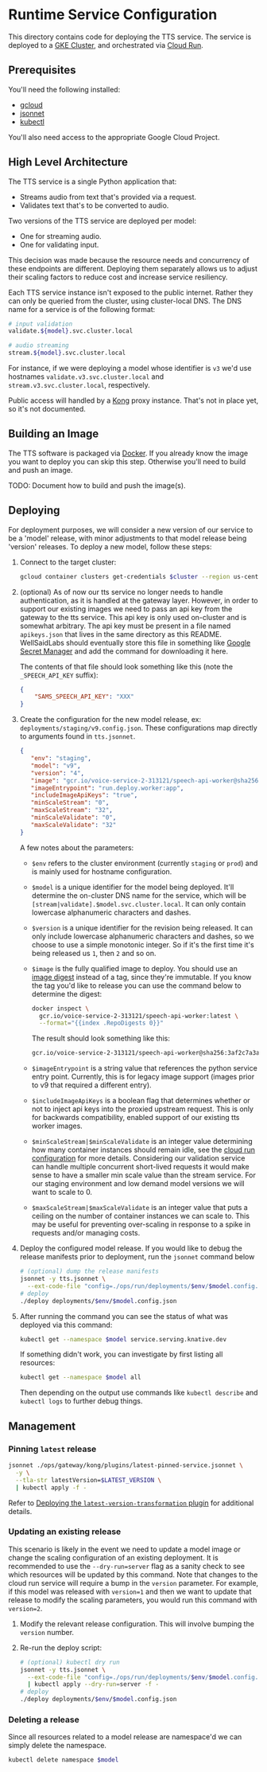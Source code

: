 # Runtime Service Configuration

This directory contains code for deploying the TTS service. The service is
deployed to a [GKE Cluster](https://cloud.google.com/kubernetes-engine),
and orchestrated via [Cloud Run](https://cloud.google.com/run).

## Prerequisites

You'll need the following installed:

- [gcloud](https://cloud.google.com/sdk/docs/quickstart)
- [jsonnet](https://github.com/google/jsonnet#packages)
- [kubectl](https://kubernetes.io/docs/tasks/tools/)

You'll also need access to the appropriate Google Cloud Project.

## High Level Architecture

The TTS service is a single Python application that:

- Streams audio from text that's provided via a request.
- Validates text that's to be converted to audio.

Two versions of the TTS service are deployed per model:

- One for streaming audio.
- One for validating input.

This decision was made because the resource needs and concurrency of these
endpoints are different. Deploying them separately allows us to adjust
their scaling factors to reduce cost and increase service resiliency.

Each TTS service instance isn't exposed to the public internet. Rather they
can only be queried from the cluster, using cluster-local DNS. The
DNS name for a service is of the following format:

```bash
# input validation
validate.${model}.svc.cluster.local

# audio streaming
stream.${model}.svc.cluster.local
```

For instance, if we were deploying a model whose identifier is `v3` we'd use
hostnames `validate.v3.svc.cluster.local` and `stream.v3.svc.cluster.local`,
respectively.

Public access will handled by a [Kong](https://konghq.com/) proxy instance.
That's not in place yet, so it's not documented.

## Building an Image

The TTS software is packaged via [Docker](https://docker.com). If
you already know the image you want to deploy you can skip this step.
Otherwise you'll need to build and push an image.

TODO: Document how to build and push the image(s).

## Deploying

For deployment purposes, we will consider a new version of our service to be a
'model' release, with minor adjustments to that model release being 'version'
releases. To deploy a new model, follow these steps:

1. Connect to the target cluster:

    ```bash
    gcloud container clusters get-credentials $cluster --region us-central1
    ```

1. (optional) As of now our tts service no longer needs to handle
   authentication, as it is handled at the gateway layer. However, in order to
   support our existing images we need to pass an api key from the gateway to
   the tts service. This api key is only used on-cluster and is somewhat
   arbitrary. The api key must be present in a file named `apikeys.json` that lives
   in the same directory as this README. WellSaidLabs should eventually store
   this file in something like [Google Secret Manager](https://cloud.google.com/secret-manager)
   and add the command for downloading it here.

   The contents of that file should look something like this (note the
   `_SPEECH_API_KEY` suffix):

    ```json
    {
        "SAMS_SPEECH_API_KEY": "XXX"
    }
    ```

1. Create the configuration for the new model release, ex: `deployments/staging/v9.config.json`.
   These configurations map directly to arguments found in `tts.jsonnet`.

   ```json
   {
      "env": "staging",
      "model": "v9",
      "version": "4",
      "image": "gcr.io/voice-service-2-313121/speech-api-worker@sha256:c5de71f13aff22b9171f23f9921796f93e1765fefa9ba5ca6426836696996a75",
      "imageEntrypoint": "run.deploy.worker:app",
      "includeImageApiKeys": "true",
      "minScaleStream": "0",
      "maxScaleStream": "32",
      "minScaleValidate": "0",
      "maxScaleValidate": "32"
   }
   ```

    A few notes about the parameters:

     - `$env` refers to the cluster environment (currently `staging` or `prod`)
       and is mainly used for hostname configuration.

     - `$model` is a unique identifier for the model being deployed. It'll
       determine the on-cluster DNS name for the service, which will be
       `[stream|validate].$model.svc.cluster.local`. It can only contain
       lowercase alphanumeric characters and dashes.

     - `$version` is a unique identifier for the revision being released.
       It can only include lowercase alphanumeric characters and dashes,
       so we choose to use a simple monotonic integer. So if it's the first
       time it's being released us `1`, then `2` and so on.

     - `$image` is the fully qualified image to deploy. You should use an
       [image digest](https://cloud.google.com/architecture/using-container-images)
       instead of a tag, since they're immutable. If you know the tag you'd
       like to release you can use the command below to determine the
       digest:

       ```bash
       docker inspect \
         gcr.io/voice-service-2-313121/speech-api-worker:latest \
         --format="{{index .RepoDigests 0}}"
       ```

       The result should look something like this:

       ```bash
       gcr.io/voice-service-2-313121/speech-api-worker@sha256:3af2c7a3a88806e0ff5e5c0659ab6a97c42eba7f6e5d61e33dbc9244163e17d3
       ```

     - `$imageEntrypoint` is a string value that references the python service entry point.
       Currently, this is for legacy image support (images prior to v9 that required a different entry).

     - `$includeImageApiKeys` is a boolean flag that determines whether or not to
       inject api keys into the proxied upstream request. This is only for backwards
       compatibility, enabled support of our existing tts worker images.

     - `$minScaleStream|$minScaleValidate` is an integer value determining how many container
       instances should remain idle, see the [cloud run configuration](https://cloud.google.com/run/docs/configuring/min-instances) for more details. Considering our validation service can
       handle multiple concurrent short-lived requests it would make sense to have a smaller min
       scale value than the stream service. For our staging environment and low demand model versions we will want to scale to 0.

     - `$maxScaleStream|$maxScaleValidate` is an integer value that puts a ceiling on
       the number of container instances we can scale to. This may be useful for preventing
       over-scaling in response to a spike in requests and/or managing costs.

1. Deploy the configured model release. If you would like to debug the release
   manifests prior to deployment, run the `jsonnet` command below

    ```bash
    # (optional) dump the release manifests
    jsonnet -y tts.jsonnet \
      --ext-code-file "config=./ops/run/deployments/$env/$model.config.json"
    # deploy
    ./deploy deployments/$env/$model.config.json
    ```

2. After running the command you can see the status of what was deployed via
   this command:

    ```bash
    kubectl get --namespace $model service.serving.knative.dev
    ```

    If something didn't work, you can investigate by first listing all
    resources:

    ```bash
    kubectl get --namespace $model all
    ```

    Then depending on the output use commands like `kubectl describe`
    and `kubectl logs` to further debug things.

## Management

### Pinning `latest` release

```bash
jsonnet ./ops/gateway/kong/plugins/latest-pinned-service.jsonnet \
  -y \
  --tla-str latestVersion=$LATEST_VERSION \
  | kubectl apply -f -
```

Refer to [Deploying the `latest-version-transformation` plugin](../gateway/README.md)
for additional details.

### Updating an existing release

This scenario is likely in the event we need to update a model image or change
the scaling configuration of an existing deployment. It is recommended to use
the `--dry-run=server` flag as a sanity check to see which resources will be
updated by this command. Note that changes to the cloud run service will require
a bump in the `version` parameter. For example, if this model was released with
`version=1` and then we want to update that release to modify the scaling
parameters, you would run this command with `version=2`.

1. Modify the relevant release configuration. This will involve bumping the `version` number.

1. Re-run the deploy script:

    ```bash
    # (optional) kubectl dry run
    jsonnet -y tts.jsonnet \
      --ext-code-file "config=./ops/run/deployments/$env/$model.config.json" \
      | kubectl apply --dry-run=server -f -
    # deploy
    ./deploy deployments/$env/$model.config.json
    ```

### Deleting a release

Since all resources related to a model release are namespace'd we can simply
delete the namespace.

```bash
kubectl delete namespace $model
```
